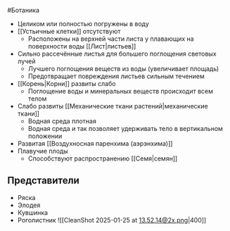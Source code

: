 #Ботаника 
- Целиком или полностью погружены в воду
- [[Устьичные клетки]] отсутствуют
	- Расположены на верхней части листа у плавающих на поверхности воды [[Лист|листьев]]
- Сильно рассечённые листья для большего поглощения световых лучей
	- Лучшего поглощения веществ из воды (увеличивает площадь)
	- Предотвращает повреждения листьев сильным течением
- [[Корень|Корни]] развиты слабо
	- Поглощение воды и минеральных веществ происходит всем телом
- Слабо развиты [[Механические ткани растений|механические ткани]]
	- Водная среда плотная
	- Водная среда и так позволяет удерживать тело в вертикальном положении
- Развитая [[Воздухносная паренхима (аэрэнхима)]] 
- Плавучие плоды
	- Способствуют распространению [[Семя|семян]] 
## Представители
- Ряска
- Элодея
- Кувшинка
- Роголистник
![[CleanShot 2025-01-25 at 13.52.14@2x.png|400]]